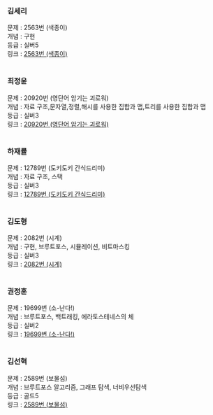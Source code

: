 
### 김세리
문제 : 2563번 (색종이) <br /> 
개념 : 구현 <br />
등급 : 실버5 <br />
링크 : [2563번 (색종이)](https://www.acmicpc.net/problem/2563) <br />
<br />

### 최정윤 <br />
문제 : 20920번 (영단어 암기는 괴로워) <br />
개념 : 자료 구조,문자열,정렬,해시를 사용한 집합과 맵,트리를 사용한 집합과 맵 <br />
등급 : 실버3 <br />
링크 : [20920번 (영단어 암기는 괴로워)](https://www.acmicpc.net/problem/20920) <br />
<br />

### 하재률
문제 : 12789번 (도키도키 간식드리미) <br />
개념 : 자료 구조, 스택 <br />
등급 : 실버3 <br />
링크 : [12789번 (도키도키 간식드리미)](https://www.acmicpc.net/problem/12798) <br />
<br />

### 김도형 <br />
문제 : 2082번 (시계) <br />
개념 : 구현, 브루트포스, 시뮬레이션, 비트마스킹 <br />
등급 : 실버3 <br />
링크 : [2082번 (시계)](https://www.acmicpc.net/problem/2082) <br />
<br />

### 권정훈
문제 : 19699번 (소-난다!) <br />
개념 : 브루트포스, 백트래킹, 에라토스테네스의 체 <br />
등급 : 실버2 <br />
링크 : [19699번 (소-난다!)](https://www.acmicpc.net/problem/19699) <br /> 
<br />

### 김선혁
문제 : 2589번 (보물섬) <br />
개념 : 브루트포스 알고리즘, 그래프 탐색, 너비우선탐색 <br />
등급 : 골드5 <br />
링크 : [2589번 (보물섬)](https://www.acmicpc.net/problem/2589) <br />
<br />

